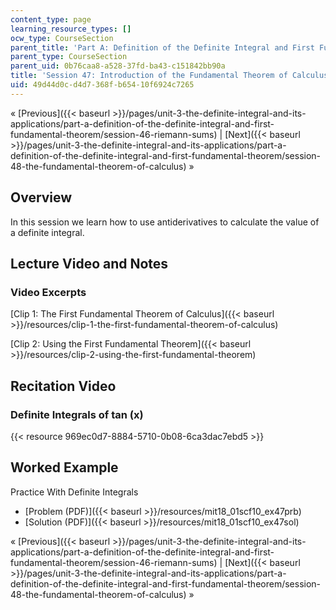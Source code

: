 ```yaml
---
content_type: page
learning_resource_types: []
ocw_type: CourseSection
parent_title: 'Part A: Definition of the Definite Integral and First Fundamental Theorem'
parent_type: CourseSection
parent_uid: 0b76caa8-a528-37fd-ba43-c151842bb90a
title: 'Session 47: Introduction of the Fundamental Theorem of Calculus'
uid: 49d44d0c-d4d7-368f-b654-10f6924c7265
---
```


« [Previous]({{< baseurl >}}/pages/unit-3-the-definite-integral-and-its-applications/part-a-definition-of-the-definite-integral-and-first-fundamental-theorem/session-46-riemann-sums) | [Next]({{< baseurl >}}/pages/unit-3-the-definite-integral-and-its-applications/part-a-definition-of-the-definite-integral-and-first-fundamental-theorem/session-48-the-fundamental-theorem-of-calculus) »

Overview
--------

In this session we learn how to use antiderivatives to calculate the value of a definite integral.

Lecture Video and Notes
-----------------------

### Video Excerpts

[Clip 1: The First Fundamental Theorem of Calculus]({{< baseurl >}}/resources/clip-1-the-first-fundamental-theorem-of-calculus)

[Clip 2: Using the First Fundamental Theorem]({{< baseurl >}}/resources/clip-2-using-the-first-fundamental-theorem)

Recitation Video
----------------

### Definite Integrals of tan (x)

{{< resource 969ec0d7-8884-5710-0b08-6ca3dac7ebd5 >}}

Worked Example
--------------

Practice With Definite Integrals

*   [Problem (PDF)]({{< baseurl >}}/resources/mit18_01scf10_ex47prb)
*   [Solution (PDF)]({{< baseurl >}}/resources/mit18_01scf10_ex47sol)

« [Previous]({{< baseurl >}}/pages/unit-3-the-definite-integral-and-its-applications/part-a-definition-of-the-definite-integral-and-first-fundamental-theorem/session-46-riemann-sums) | [Next]({{< baseurl >}}/pages/unit-3-the-definite-integral-and-its-applications/part-a-definition-of-the-definite-integral-and-first-fundamental-theorem/session-48-the-fundamental-theorem-of-calculus) »